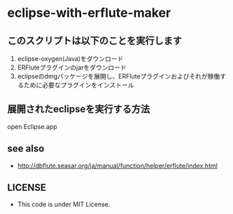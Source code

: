 # eclipse-with-erflute-maker

## このスクリプトは以下のことを実行します

1. eclipse-oxygen(Java)をダウンロード
2. ERFluteプラグインのjarをダウンロード
3. eclipseのdmgパッケージを展開し、ERFluteプラグインおよびそれが稼働するために必要なプラグインをインストール

## 展開されたeclipseを実行する方法

open Eclipse.app

## see also
* http://dbflute.seasar.org/ja/manual/function/helper/erflute/index.html

## LICENSE
* This code is under MIT License.
